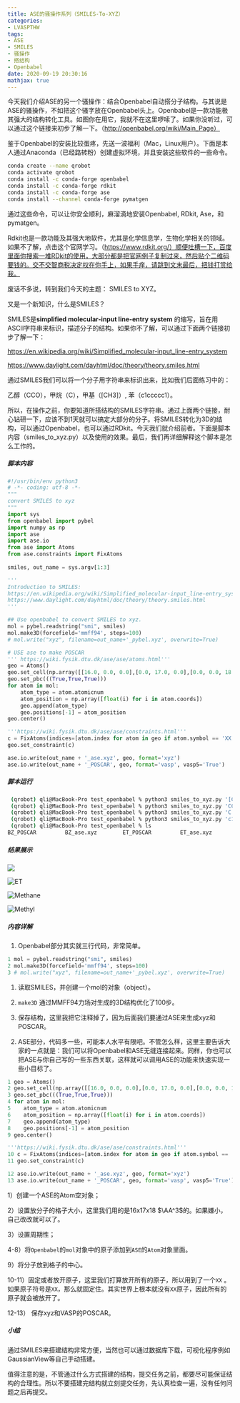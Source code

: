 ```yaml
---
title: ASE的骚操作系列（SMILES-To-XYZ）
categories: 
- LVASPTHW
tags: 
- ASE
- SMILES
- 骚操作
- 搭结构
- Openbabel
date: 2020-09-19 20:30:16
mathjax: true
---
```




今天我们介绍ASE的另一个骚操作：结合Openbabel自动搭分子结构。与其说是ASE的骚操作，不如把这个骚字放在Openbabel头上。Openbabel是一款功能极其强大的结构转化工具。如图你在用它，我就不在这里啰嗦了。如果你没听过，可以通过这个链接来初步了解一下。（http://openbabel.org/wiki/Main_Page）

鉴于Openbabel的安装比较蛋疼，先送一波福利（Mac，Linux用户）。下面是本人通过Anaconda（已经路转粉）创建虚拟环境，并且安装这些软件的一些命令。

```bash
conda create --name qrobot
conda activate qrobot
conda install -c conda-forge openbabel
conda install -c conda-forge rdkit
conda install -c conda-forge ase
conda install --channel conda-forge pymatgen
```

通过这些命令，可以让你安全顺利，麻溜滴地安装Openbabel, RDkit, Ase，和pymatgen。

Rdkit也是一款功能及其强大地软件，尤其是化学信息学，生物化学相关的领域。如果不了解，点击这个官网学习。（https://www.rdkit.org/）顺便吐槽一下，百度里面你搜索一堆RDkit的使用，大部分都是把官网例子复制过来，然后贴个二维码要钱的。交不交智商税决定权在你手上，如果手痒，请跳到文末最后，把钱打赏给我。



废话不多说，转到我们今天的主题： SMILES to XYZ。

又是一个新知识，什么是SMILES？ 

SMILES是**simplified molecular-input line-entry system** 的缩写，旨在用ASCII字符串来标识，描述分子的结构。如果你不了解，可以通过下面两个链接初步了解一下：

https://en.wikipedia.org/wiki/Simplified_molecular-input_line-entry_system

https://www.daylight.com/dayhtml/doc/theory/theory.smiles.html



通过SMILES我们可以将一个分子用字符串来标识出来，比如我们后面练习中的：

乙醇（CCO），甲烷（C），甲基（[CH3]）, 苯（c1ccccc1）。

所以，在操作之前，你要知道所搭结构的SMILES字符串。通过上面两个链接，耐心钻研一下，应该不到1天就可以搞定大部分的分子。将SMILES转化为3D的结构，可以通过Openbabel，也可以通过RDkit。今天我们就介绍前者。下面是脚本内容（smiles_to_xyz.py）以及使用的效果。最后，我们再详细解释这个脚本是怎么工作的。



##### 脚本内容

```python
#!/usr/bin/env python3 
# -*- coding: utf-8 -*-
"""
convert SMILES to xyz
"""
import sys
from openbabel import pybel
import numpy as np
import ase
import ase.io
from ase import Atoms
from ase.constraints import FixAtoms
 
smiles, out_name = sys.argv[1:3]

'''
Introduction to SMILES:
https://en.wikipedia.org/wiki/Simplified_molecular-input_line-entry_system
https://www.daylight.com/dayhtml/doc/theory/theory.smiles.html
'''

## Use openbabel to convert SMILES to xyz. 
mol = pybel.readstring("smi", smiles)
mol.make3D(forcefield='mmff94', steps=100)
# mol.write("xyz", filename=out_name+'_pybel.xyz', overwrite=True)

# USE ase to make POSCAR
''' https://wiki.fysik.dtu.dk/ase/ase/atoms.html'''
geo = Atoms()
geo.set_cell(np.array([[16.0, 0.0, 0.0],[0.0, 17.0, 0.0],[0.0, 0.0, 18.0]]))
geo.set_pbc(((True,True,True)))
for atom in mol:
    atom_type = atom.atomicnum
    atom_position = np.array([float(i) for i in atom.coords])
    geo.append(atom_type)
    geo.positions[-1] = atom_position
geo.center()

'''https://wiki.fysik.dtu.dk/ase/ase/constraints.html'''
c = FixAtoms(indices=[atom.index for atom in geo if atom.symbol == 'XX'])
geo.set_constraint(c)

ase.io.write(out_name + '_ase.xyz', geo, format='xyz')
ase.io.write(out_name + '_POSCAR', geo, format='vasp', vasp5='True')

```



##### 脚本运行

```bash
 (qrobot) qli@MacBook-Pro test_openbabel % python3 smiles_to_xyz.py '[CH3]' Methyl
 (qrobot) qli@MacBook-Pro test_openbabel % python3 smiles_to_xyz.py 'CCO' ET
 (qrobot) qli@MacBook-Pro test_openbabel % python3 smiles_to_xyz.py 'C' Methane
 (qrobot) qli@MacBook-Pro test_openbabel % python3 smiles_to_xyz.py 'c1ccccc1' BZ
 (qrobot) qli@MacBook-Pro test_openbabel % ls
BZ_POSCAR         BZ_ase.xyz        ET_POSCAR         ET_ase.xyz        Methane_POSCAR    Methane_ase.xyz   Methyl_POSCAR     Methyl_ase.xyz    smiles_to_xyz.py
```



##### 结果展示

![](A20/BZ.png)

![ET](A20/ET.png)

![Methane](A20/Methane.png)

![Methyl](A20/Methyl.png)

##### 内容详解

1.  Openbabel部分其实就三行代码，非常简单。

```python
1 mol = pybel.readstring("smi", smiles)
2 mol.make3D(forcefield='mmff94', steps=100)
3 # mol.write("xyz", filename=out_name+'_pybel.xyz', overwrite=True)
```

1) 读取SMILES，并创建一个mol的对象（object）。

2) `make3D` 通过MMFF94力场对生成的3D结构优化了100步。 

3) 保存结构，这里我把它注释掉了，因为后面我们要通过ASE来生成xyz和POSCAR。



2. ASE部分，代码多一些，可能本人水平有限吧。不管怎么样，这里主要告诉大家的一点就是：我们可以将Openbabel和ASE无缝连接起来。同样，你也可以把ASE与你自己写的一些东西关联，这样就可以调用ASE的功能来快速实现一些小目标了。

```python
1 geo = Atoms()
2 geo.set_cell(np.array([[16.0, 0.0, 0.0],[0.0, 17.0, 0.0],[0.0, 0.0, 18.0]]))
3 geo.set_pbc(((True,True,True)))
4 for atom in mol:
5    atom_type = atom.atomicnum
6    atom_position = np.array([float(i) for i in atom.coords])
7    geo.append(atom_type)
8    geo.positions[-1] = atom_position
9 geo.center()

'''https://wiki.fysik.dtu.dk/ase/ase/constraints.html'''
10 c = FixAtoms(indices=[atom.index for atom in geo if atom.symbol == 'XX'])
11 geo.set_constraint(c)

12 ase.io.write(out_name + '_ase.xyz', geo, format='xyz')
13 ase.io.write(out_name + '_POSCAR', geo, format='vasp', vasp5='True')
```

1）创建一个ASE的Atom空对象；

2）设置放分子的格子大小，这里我们用的是16x17x18 $\AA^3$的。如果嫌小，自己改改就可以了。

3）设置周期性；

4-8）将`Openbabel`的`mol`对象中的原子添加到`ASE`的`Atom`对象里面。

9）将分子放到格子的中心。

10-11）固定或者放开原子，这里我们打算放开所有的原子，所以用到了一个`XX` 。如果原子符号是`XX`，那么就固定住。其实世界上根本就没有`XX`原子，因此所有的原子就会被放开了。

12-13） 保存xyz和VASP的POSCAR。



##### 小结

通过SMILES来搭建结构非常方便，当然也可以通过数据库下载，可视化程序例如GaussianView等自己手动搭建。

值得注意的是，不管通过什么方式搭建的结构，提交任务之前，都要尽可能保证结构的合理性。所以不要搭建完结构就立刻提交任务，先认真检查一遍，没有任何问题之后再提交。